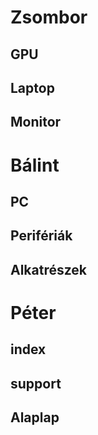 # Zsombor
## GPU
## Laptop
## Monitor

# Bálint
## PC
## Perifériák
## Alkatrészek

# Péter
## index
## support
## Alaplap